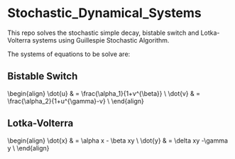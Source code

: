 # Stochastic_Dynamical_Systems
This repo solves the stochastic simple decay, bistable switch and Lotka-Volterra systems using Guillespie Stochastic Algorithm.

The systems of equations to be solve are:

## Bistable Switch

\begin{align}
\dot{u} & = \frac{\alpha_1}{1+v^{\beta}} \\
\dot{v} & = \frac{\alpha_2}{1+u^{\gamma}-v} \\
\end{align}

## Lotka-Volterra

\begin{align}
\dot{x} & = \alpha x - \beta xy \\
\dot{y} & = \delta xy -\gamma y \\
\end{align}

